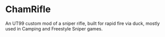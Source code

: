 # ChamRifle
An UT99 custom mod of a sniper rifle, built for rapid fire via duck, mostly used in Camping and Freestyle Sniper games.
